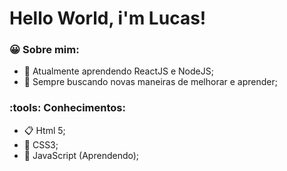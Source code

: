 # Hello World, i'm Lucas!

### :grinning: Sobre mim:
* :seedling: Atualmente aprendendo ReactJS e NodeJS;
* :rocket: Sempre buscando novas maneiras de melhorar e aprender;

### :tools: Conhecimentos:
* :clipboard: Html 5;
* :art: CSS3;
* :wrench: JavaScript (Aprendendo);